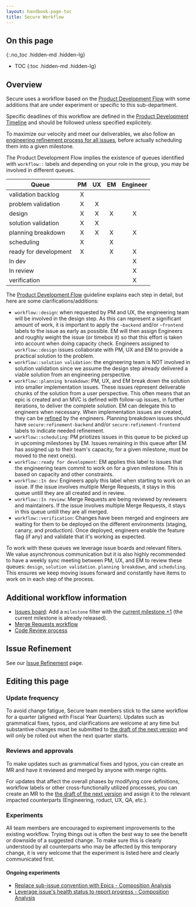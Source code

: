 ```yaml
---
layout: handbook-page-toc
title: Secure Workflow
---
```


## On this page
{:.no_toc .hidden-md .hidden-lg}

- TOC
{:toc .hidden-md .hidden-lg}

## Overview

Secure uses a workflow based on the [Product Development Flow](/handbook/product-development-flow/) with some additions that are under experiment or specific to this sub-department.

Specific deadlines of this workflow are defined in the [Product Development Timeline](/handbook/engineering/workflow/#product-development-timeline) and should be followed unless specified explicitely.

To maximize our velocity and meet our deliverables, we also follow an [engineering refinement process for all issues](./refinement/), before actually scheduling them into a given milestone.

The Product Development Flow implies the existence of queues identified with `workflow::` labels and depending on your role in the group, you may be involved in different queues.

| Queue                 |  PM |  UX |  EM | Engineer |
|-----------------------|:---:|:---:|:---:|:--------:|
| validation backlog    |  X  |     |     |          |
| problem validation    |  X  |  X  |     |          |
| design                |  X  |  X  |  X  |     X    |
| solution validation   |  X  |  X  |     |          |
| planning breakdown    |  X  |  X  |  X  |     X    |
| scheduling            |  X  |     |  X  |          |
| ready for development |  X  |     |  X  |     X    |
| In dev                |     |     |     |     X    |
| In review             |     |     |     |     X    |
| verification          |     |     |     |     X    |

The [Product Development Flow](/handbook/product-development-flow/) guideline explains each step in detail, but here are some clarifications/additions:
- `workflow::design`: when requested by PM and UX, the engineering team will be involved in the design step. As this can represent a significant amount of work, it is important to apply the `~backend` and/or `~frontend` labels to the issue as early as possible. EM will then assign Engineers and roughly weight the issue (or timebox it) so that this effort is taken into account when doing capacity check. Engineers assigned to `workflow::design` issues collaborate with PM, UX and EM to provide a practical solution to the problem.
- `workflow::solution validation`: the engineering team is NOT involved in solution validation since we assume the design step already delivered a viable solution from an engineering perspective.
- `workflow::planning breakdown`: PM, UX, and EM break down the solution into smaller implementation issues. These issues represent deliverable chunks of the solution from a user perspective. This often means that an epic is created and an MVC is defined with follow-up issues, in further iterations, to deliver the complete solution. EM can delegate this to engineers when necessary. When implementation issues are created, they can be [refined](./refinement/) by the engineers. Planning breakdown issues should have `secure:refinement-backend` and/or `secure:refinement-frontend` labels to indicate needed refinement.
- `workflow::scheduling`: PM priotizes issues in this queue to be picked up in upcoming milestones by EM. Issues remaining in this queue after EM has assigned up to their team's capacity, for a given milestone, must be moved to the next one(s).
- `workflow::ready for development`: EM applies this label to issues that the engineering team commit to work on for a given milestone. This is based on capacity and other constraints.
- `workflow::In dev`: Engineers apply this label when starting to work on an issue. If the issue involves multiple Merge Requests, it stays in this queue untill they are all created and in review.
- `workflow::In review`: Merge Requests are being reviewed by reviewers and maintainers. If the issue involves multiple Merge Requests, it stays in this queue untill they are all merged.
- `workflow::verification`: Changes have been merged and engineers are waiting for them to be deployed on the different environments (staging, canary, and production). Once deployed, engineers enable the feature flag (if any) and validate that it's working as expected.

To work with these queues we leverage issue boards and relevant filters. We value asynchronous communication but it is also highly recommended to have a weekly sync meeting between PM, UX, and EM to review these queues: `design`, `solution validation`. `planning breakdown`, and `scheduling`. This ensures we keep moving issues forward and constantly have items to work on in each step of the process.

## Additional workflow information

- [Issues board](https://gitlab.com/groups/gitlab-org/-/boards/364216?scope=all&utf8=%E2%9C%93&state=opened&label_name[]=devops%3A%3Asecure): Add a `milestone` filter with the [current milestone +1](/releases/) (the current milestone is already released).
- [Merge Requests workflow](https://gitlab.com/gitlab-org/gitlab/blob/master/doc/development/contributing/merge_request_workflow.md)
- [Code Review process](https://docs.gitlab.com/ee/development/code_review.html)

## Issue Refinement

See our [Issue Refinement](./refinement/) page.

## Editing this page

### Update frequency

To avoid change fatigue, Secure team members stick to the same workflow for a quarter (aligned with Fiscal Year Quarters).
Updates such as grammatical fixes, typos, and clarifications are welcome at any time but substantive changes must be
submitted to [the draft of the next version](./drafts/) and will only be rolled out when the next quarter starts.

### Reviews and approvals

To make updates such as grammatical fixes and typos, you can create an MR and have it reviewed and merged by anyone with merge rights.

For updates that affect the overall phases by modifying core definitions, workflow labels or other cross-functionally utilized processes,
you can create an MR to the [the draft of the next version](./drafts/) and assign it to the relevant impacted counterparts (Engineering, roduct, UX, QA, etc.).

### Experiments

All team members are encouraged to expirement improvements to the existing workflow.
Trying things out is often the best way to see the benefit or downside of a suggested change.
To make sure this is clearly understood by all counterparts who may be affected by this temporary change,
it is very welcome that the experiment is listed here and clearly communicated first.

#### Ongoing experiments

<!---
- Title - DRI - link to an issue describing the change and collecting feedback.
-->

- [Replace sub-issue convention with Epics - Composition Analysis](https://gitlab.com/gitlab-org/secure/general/-/issues/129)
- [Leverage issue's health status to report progress - Composition Analysis](https://gitlab.com/gitlab-org/secure/general/-/issues/130)

